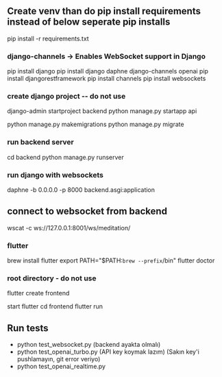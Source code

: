 ## Create venv than do pip install requirements instead of below seperate pip installs
pip install -r requirements.txt

### django-channels → Enables WebSocket support in Django
pip install django
pip install django daphne django-channels openai
pip install djangorestframework
pip install channels
pip install websockets

### create django project -- do not use
django-admin startproject backend
python manage.py startapp api

python manage.py makemigrations
python manage.py migrate

### run backend server
cd backend
python manage.py runserver

### run django with websockets
daphne -b 0.0.0.0 -p 8000 backend.asgi:application

## connect to websocket from backend
wscat -c ws://127.0.0.1:8001/ws/meditation/

### flutter
brew install flutter
export PATH="$PATH:`brew --prefix`/bin"
flutter doctor

### root directory - do not use
flutter create frontend

start flutter
cd frontend
flutter run

## Run tests
- python test_websocket.py (backend ayakta olmalı)
- python test_openai_turbo.py (API key koymak lazım) (Sakın key'i pushlamayın, git error veriyo)
- python test_openai_realtime.py